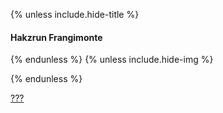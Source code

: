 {% unless include.hide-title %}
#### Hakzrun Frangimonte

{% endunless %}
{% unless include.hide-img %}

{% endunless %}


[???]({{site.baseurl}}/star/mainquest#hakzrun-frangimonte)